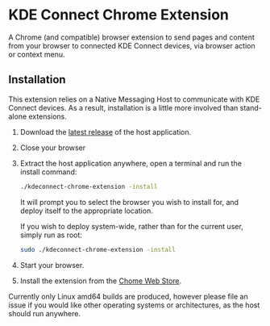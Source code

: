 # KDE Connect Chrome Extension

A Chrome (and compatible) browser extension to send pages and content from your
browser to connected KDE Connect devices, via browser action or context menu.

## Installation

This extension relies on a Native Messaging Host to communicate with KDE Connect
devices.  As a result, installation is a little more involved than stand-alone
extensions.

1. Download the [latest release](https://github.com/pdf/kdeconnect-chrome-extension/releases/latest) of the host application.
2. Close your browser
3. Extract the host application anywhere, open a terminal and run the install
   command:
   ```bash
   ./kdeconnect-chrome-extension -install
   ```
   It will prompt you to select the browser you wish to install for, and deploy
   itself to the appropriate location.

   If you wish to deploy system-wide, rather than for the current user, simply
   run as root:
   ```bash
   sudo ./kdeconnect-chrome-extension -install
   ```
4. Start your browser.
5. Install the extension from the [Chome Web Store](https://chrome.google.com/webstore/detail/kdeconnect/ofmplbbfigookafjahpeepbggpofdhbo).

Currently only Linux amd64 builds are produced, however please file an issue if
you would like other operating systems or architectures, as the host should run
anywhere.

